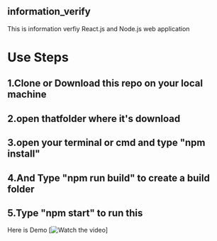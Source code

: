 ## information_verify

This is information verfiy React.js and Node.js web application

# Use Steps
## 1.Clone or Download this repo on your local machine
## 2.open thatfolder where it's download 
## 3.open your terminal or cmd and type "npm install"
## 4.And Type "npm run build" to create a build folder 
## 5.Type "npm start" to run this 

Here is Demo
[![Watch the video](https://drive.google.com/file/d/1-ULZxnfHoAD3YV5ejQrEiKoYoO6OBQMn/view?usp=share_link)]
